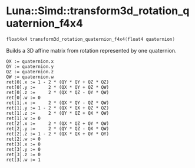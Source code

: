 # Luna::Simd::transform3d_rotation_quaternion_f4x4

```c++
float4x4 transform3d_rotation_quaternion_f4x4(float4 quaternion)
```

Builds a 3D affine matrix from rotation represented by one quaternion. 


```
QX := quaternion.x
QY := quaternion.y
QZ := quaternion.z
QW := quaternion.w
ret[0].x := 1 - 2 * (QY * QY + QZ * QZ)
ret[0].y :=     2 * (QX * QY + QZ * QW)
ret[0].z :=     2 * (QX * QZ - QY * QW)
ret[0].w := 0
ret[1].x :=     2 * (QX * QY - QZ * QW)
ret[1].y := 1 - 2 * (QX * QX + QZ * QZ)
ret[1].z :=     2 * (QY * QZ + QX * QW)
ret[1].w := 0
ret[2].x :=     2 * (QX * QZ + QY * QW)
ret[2].y :=     2 * (QY * QZ - QX * QW)
ret[2].z := 1 - 2 * (QX * QX + QY * QY)
ret[2].w := 0
ret[3].x := 0
ret[3].y := 0
ret[3].z := 0
ret[3].w := 1
```


